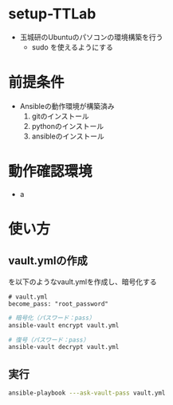 # setup-TTLab
- 玉城研のUbuntuのパソコンの環境構築を行う
  - sudo を使えるようにする

# 前提条件
- Ansibleの動作環境が構築済み
  1. gitのインストール
  2. pythonのインストール
  3. ansibleのインストール

# 動作確認環境
- a

# 使い方
## vault.ymlの作成
を以下のようなvault.ymlを作成し、暗号化する
```text
# vault.yml
become_pass: "root_password"
```

```bash
# 暗号化（パスワード：pass）
ansible-vault encrypt vault.yml
```

```bash
# 復号（パスワード：pass）
ansible-vault decrypt vault.yml
```

## 実行
```bash
ansible-playbook ---ask-vault-pass vault.yml
```